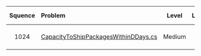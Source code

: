 | Squence | Problem       | Level  | Language  | Tags | Video Tutorial|
|:-------:|:--------------|:------:|:---------:|:----:|:-------------:|
|1024|[CapacityToShipPackagesWithinDDays.cs](https://github.com/dftty/LeetCode/blob/master/Assets/Second/CapacityToShipPackagesWithinDDays.cs)|Medium|C#|[Array Binary Search]||